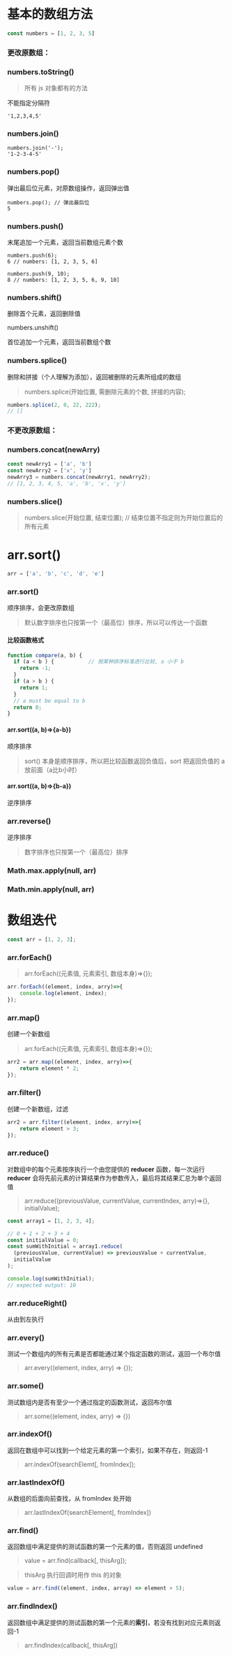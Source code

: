 # 基本的数组方法

```js
const numbers = [1, 2, 3, 5]
```



### 更改原数组：

### numbers.toString()

> 所有 js 对象都有的方法

不能指定分隔符

```shell
'1,2,3,4,5'
```



### numbers.join()

```shell
numbers.join('-');
'1-2-3-4-5'
```



### numbers.pop()

弹出最后位元素，对原数组操作，返回弹出值

```shell
numbers.pop(); // 弹出最后位
5
```



### numbers.push()

末尾追加一个元素，返回当前数组元素个数

```shell
numbers.push(6);
6 // numbers: [1, 2, 3, 5, 6]

numbers.push(9, 10);
8 // numbers: [1, 2, 3, 5, 6, 9, 10]

```



### numbers.shift()

删除首个元素，返回删除值



numbers.unshift()

首位追加一个元素，返回当前数组个数



### numbers.splice()

删除和拼接（个人理解为添加），返回被删除的元素所组成的数组

> numbers.splice(开始位置, 需删除元素的个数, 拼接的内容);

```js
numbers.splice(2, 0, 22, 222);
// []
```



### 不更改原数组：

### numbers.concat(newArry)

```js
const newArry1 = ['a', 'b']
const newArry2 = ['x', 'y']
newArry3 = numbers.concat(newArry1, newArry2);
// [1, 2, 3, 4, 5, 'a', 'b', 'x', 'y']
```



### numbers.slice()

> numbers.slice(开始位置, 结束位置); // 结束位置不指定则为开始位置后的所有元素





# arr.sort()

```js
arr = ['a', 'b', 'c', 'd', 'e']
```



### arr.sort()

顺序排序，会更改原数组

> 默认数字排序也只按第一个（最高位）排序，所以可以传达一个函数



#### 比较函数格式

```js
function compare(a, b) {
  if (a < b ) {           // 按某种排序标准进行比较, a 小于 b
    return -1;
  }
  if (a > b ) {
    return 1;
  }
  // a must be equal to b
  return 0;
}
```



#### arr.sort((a, b)=>{a-b})

顺序排序

> sort() 本身是顺序排序，所以把比较函数返回负值后，sort 把返回负值的 a 放前面（a比b小时）



#### arr.sort((a, b)=>{b-a})

逆序排序



### arr.reverse()

逆序排序

> 数字排序也只按第一个（最高位）排序



### Math.max.apply(null, arr)



### Math.min.apply(null, arr)





# 数组迭代

```js
const arr = [1, 2, 3];
```



### arr.forEach()

> arr.forEach((元素值, 元素索引, 数组本身)=>{});

```js
arr.forEach((element, index, arry)=>{
	console.log(element, index);
});
```



### arr.map()

创建一个新数组

> arr.forEach((元素值, 元素索引, 数组本身)=>{});

```js
arr2 = arr.map((element, index, arry)=>{
	return element * 2;
});
```



### arr.filter()

创建一个新数组，过滤

```js
arr2 = arr.filter((element, index, arry)=>{
	return element > 3;
});
```



### arr.reduce()

对数组中的每个元素按序执行一个由您提供的 **reducer** 函数，每一次运行 **reducer** 会将先前元素的计算结果作为参数传入，最后将其结果汇总为单个返回值

> arr.reduce((previousValue, currentValue, currentIndex, arry)=>{}, initialValue);

```js
const array1 = [1, 2, 3, 4];

// 0 + 1 + 2 + 3 + 4
const initialValue = 0;
const sumWithInitial = array1.reduce(
  (previousValue, currentValue) => previousValue + currentValue,
  initialValue
);

console.log(sumWithInitial);
// expected output: 10
```



### arr.reduceRight()

从由到左执行



### arr.every()

测试一个数组内的所有元素是否都能通过某个指定函数的测试，返回一个布尔值

> arr.every((element, index, arry) => {});



### arr.some()

测试数组内是否有至少一个通过指定的函数测试，返回布尔值

> arr.some((element, index, arry) => {})



### arr.indexOf()

返回在数组中可以找到一个给定元素的第一个索引，如果不存在，则返回-1

> arr.indexOf(searchElemt[, fromIndex]);



### arr.lastIndexOf()

从数组的后面向前查找，从 fromIndex  处开始

> arr.lastIndexOf(searchElement[, fromIndex])



### arr.find()

返回数组中满足提供的测试函数的第一个元素的值，否则返回 undefined

> value = arr.find(callback[, thisArg]);

> thisArg 执行回调时用作 this 的对象

```js
value = arr.find((element, index, array) => element > 5);
```



### arr.findIndex()

返回数组中满足提供的测试函数的第一个元素的**索引**，若没有找到对应元素则返回-1

> arr.findIndex(callback[, thisArg])